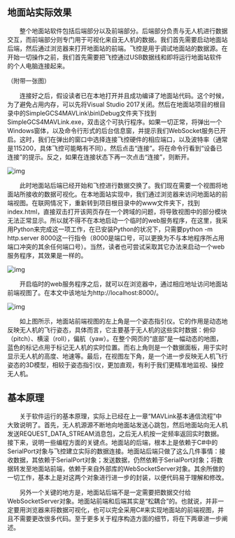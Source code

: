 ## 地面站实际效果

　　整个地面站软件包括后端部分以及前端部分。后端部分负责与无人机进行数据交互，而前端部分则专门用于可视化来自无人机的数据。我们首先需要启动地面站后端，然后通过浏览器来打开地面站的前端。飞控是用于调试地面站的数据源。在开始一切操作之前，我们首先需要把飞控通过USB数据线和即将运行地面站软件的个人电脑连接起来。

（附带一张图）

　　连接好之后，假设读者已在本地打开并且成功编译了地面站代码。这个时候，为了避免占用内存，可以先将Visual Studio 2017关闭。然后在地面站项目的根目录中的SimpleGCS4MAVLink\bin\Debug文件夹下找到SimpleGCS4MAVLink.exe，双击这个可执行程序。如果一切正常，将弹出一个Windows窗体，以及命令行形式的后台信息窗，并提示我们WebSocket服务已开启。这时，我们在弹出的窗口中选择连接飞控硬件的相应端口，以及波特率（通常是115200，具体飞控可能略有不同）。然后点击“连接”。将在命令行看到“设备已连接”的提示。反之，如果在连接状态下再一次点击“连接”，则断开。

![img](https://img2020.cnblogs.com/i-beta/1042431/202003/1042431-20200316105718193-686234900.png)

　　此时地面站后端已经开始和飞控进行数据交换了。我们现在需要一个视图将地面站所接收的数据可视化。在本地面站实现中，我们通过浏览器来访问地面站的前端视图。在联网情况下，重新转到项目根目录中的www文件夹下，找到index.html，直接双击打开该网页存在一个跨域的问题，将导致视图中的部分模块无法正常显示。所以就不得不在本地启动一个临时的web服务程序，在这里，我采用Python来完成这一项工作，在已安装Python的状况下，只需要python -m http.server 8000这一行指令（8000是端口号，可以更换为不与本地程序所占用端口冲突的其余任何端口号）。当然，读者也可尝试采取其它办法来启动一个web服务程序，其效果是一样的。

![img](https://img2020.cnblogs.com/i-beta/1042431/202003/1042431-20200316142948800-1949929479.png)

　　开启临时的web服务程序之后，就可以在浏览器中，通过相应地址访问地面站前端视图了。在本文中该地址为http://localhost:8000/。

![img](https://img2020.cnblogs.com/i-beta/1042431/202003/1042431-20200316144237221-820585811.png)

　　如上图所示，地面站前端视图的左上角是一个姿态指引仪。它的作用是动态地反映无人机的飞行姿态，具体而言，它主要基于无人机的这些实时数据：俯仰（pitch）、横滚（roll），偏航（yaw）。在整个网页的“底部”是一幅动态的地图，蓝色的标记点用于标记无人机的实时位置。而右上角则是一个数据面板，用于实时显示无人机的高度、地速等。最后，在视图左下角，是一个进一步反映无人机飞行姿态的3D模型，相较于姿态指引仪，更加直观，有利于我们更精准地监视、操控无人机。

## 基本原理

　　关于软件运行的基本原理，实际上已经在上一章“MAVLink基本通信流程”中大致说明了。首先，无人机源源不断地向地面站发送心跳包，然后地面站向无人机发送REQUEST_DATA_STREAM消息包，之后无人机按一定频率返回实时数据。接下来，说明一些编程方面的关键点。地面站的后端，根本上是依赖于C#中的SerialPort对象与飞控建立实际的数据连接。地面站后端只做了这么几件事情：接收数据，其依赖于SerialPort对象；发送数据，仍然依赖于SerialPort对象；将数据转发至地面站前端，依赖于来自外部库的WebSocketServer对象。其余所做的一切工作，基本上是对这两个对象进行进一步的封装，以便代码易于理解和修改。

　　另外一个关键的地方是，地面站后端不是一定需要把数据交付给WebSocketServer对象。地面站前端和后端其实是“松耦合”的。也就说，并非一定要用浏览器来将数据可视化，也可以完全采用C#来实现地面站的前端视图，并且不需要更改很多代码。至于更多关于程序构造方面的细节，将在下两章进一步阐述。